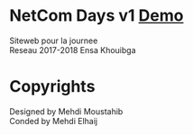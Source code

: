 # NetCom Days v1 [Demo](https://mehdi-elhaij.github.io/netcom-days01)
Siteweb pour la journee
<br>Reseau 2017-2018
Ensa Khouibga
# Copyrights
Designed by Mehdi Moustahib<br>
Conded by Mehdi Elhaij
